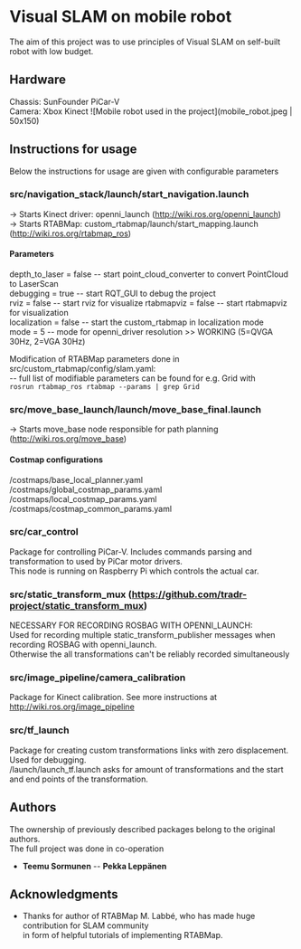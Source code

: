 # Visual SLAM on mobile robot

The aim of this project was to use principles of Visual SLAM on self-built robot with low budget.

## Hardware

Chassis: SunFounder PiCar-V  
Camera: Xbox Kinect
![Mobile robot used in the project](mobile_robot.jpeg | 50x150)

## Instructions for usage

Below the instructions for usage are given with configurable parameters  
  
### src/navigation_stack/launch/start_navigation.launch  
  -> Starts Kinect driver: openni_launch (http://wiki.ros.org/openni_launch)  
  -> Starts RTABMap: custom_rtabmap/launch/start_mapping.launch (http://wiki.ros.org/rtabmap_ros)  

#### Parameters
depth_to_laser = false -- start point_cloud_converter to convert PointCloud to LaserScan  
debugging = true       -- start RQT_GUI to debug the project  
rviz = false           -- start rviz for visualize 
rtabmapviz = false     -- start rtabmapviz for visualization  
localization = false   -- start the custom_rtabmap in localization mode  
mode = 5               -- mode for openni_driver resolution >> WORKING (5=QVGA 30Hz, 2=VGA 30Hz)  
  
Modification of RTABMap parameters done in src/custom_rtabmap/config/slam.yaml:  
  -- full list of modifiable parameters can be found for e.g. Grid with  
  ``` rosrun rtabmap_ros rtabmap --params | grep Grid ```  
  
  
### src/move_base_launch/launch/move_base_final.launch
  -> Starts move_base node responsible for path planning (http://wiki.ros.org/move_base)  
 
#### Costmap configurations
/costmaps/base_local_planner.yaml
/costmaps/global_costmap_params.yaml
/costmaps/local_costmap_params.yaml
/costmaps/costmap_common_params.yaml


### src/car_control

Package for controlling PiCar-V. Includes commands parsing and transformation to used by PiCar motor drivers.  
This node is running on Raspberry Pi which controls the actual car.


### src/static_transform_mux (https://github.com/tradr-project/static_transform_mux)

NECESSARY FOR RECORDING ROSBAG WITH OPENNI_LAUNCH:  
  Used for recording multiple static_transform_publisher messages when recording ROSBAG with openni_launch.  
  Otherwise the all transformations can't be reliably recorded simultaneously


### src/image_pipeline/camera_calibration

Package for Kinect calibration. See more instructions at http://wiki.ros.org/image_pipeline


### src/tf_launch

Package for creating custom transformations links with zero displacement. Used for debugging.  
/launch/launch_tf.launch asks for amount of transformations and the start and end points of the transformation.  


## Authors

The ownership of previously described packages belong to the original authors.  
The full project was done in co-operation  
* **Teemu Sormunen** -- **Pekka Leppänen**


## Acknowledgments

* Thanks for author of RTABMap M. Labbé, who has made huge contribution for SLAM community   
  in form of helpful tutorials of implementing RTABMap. 

